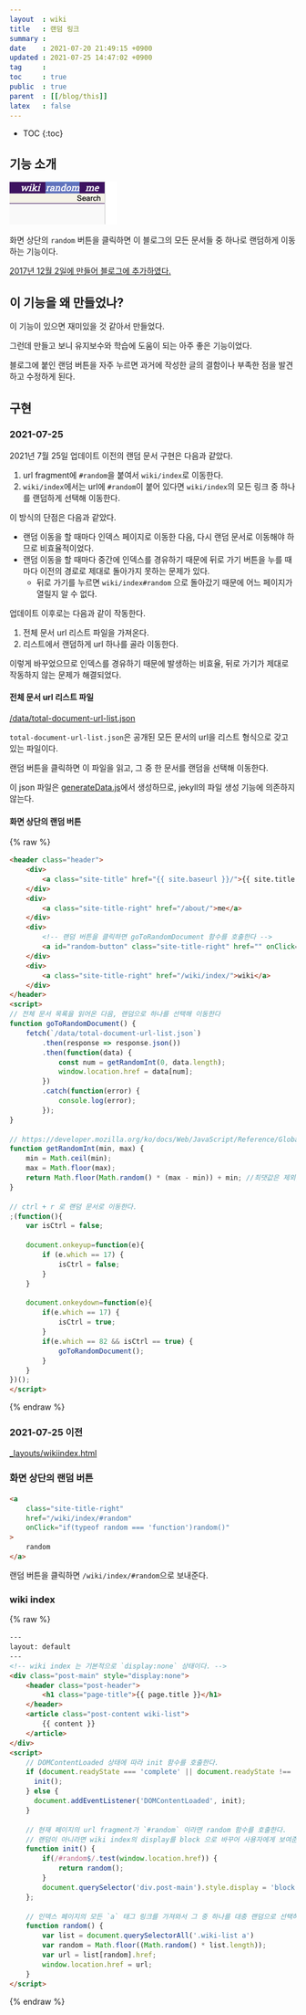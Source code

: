 ```yaml
---
layout  : wiki
title   : 랜덤 링크
summary : 
date    : 2021-07-20 21:49:15 +0900
updated : 2021-07-25 14:47:02 +0900
tag     : 
toc     : true
public  : true
parent  : [[/blog/this]]
latex   : false
---
```

* TOC
{:toc}

## 기능 소개

![image]( /resource/wiki/blog/this/random-link/126327221-5e7fe6fc-2356-48b8-8004-7b21d790626a.png )

화면 상단의 `random` 버튼을 클릭하면 이 블로그의 모든 문서들 중 하나로 랜덤하게 이동하는 기능이다.

[2017년 12월 2일에 만들어 블로그에 추가하였다.]( https://github.com/johngrib/johngrib.github.io/commit/e17be769fc782b9789cc718cbb9272a76da130f2 )

## 이 기능을 왜 만들었나?

이 기능이 있으면 재미있을 것 같아서 만들었다.

그런데 만들고 보니 유지보수와 학습에 도움이 되는 아주 좋은 기능이었다.

블로그에 붙인 랜덤 버튼을 자주 누르면 과거에 작성한 글의 결함이나 부족한 점을 발견하고 수정하게 된다.

## 구현

### 2021-07-25

2021년 7월 25일 업데이트 이전의 랜덤 문서 구현은 다음과 같았다.

1. url fragment에 `#random`을 붙여서 `wiki/index`로 이동한다.
2. `wiki/index`에서는 url에 `#random`이 붙어 있다면 `wiki/index`의 모든 링크 중 하나를 랜덤하게 선택해 이동한다.

이 방식의 단점은 다음과 같았다.

- 랜덤 이동을 할 때마다 인덱스 페이지로 이동한 다음, 다시 랜덤 문서로 이동해야 하므로 비효율적이었다.
- 랜덤 이동을 할 때마다 중간에 인덱스를 경유하기 때문에 뒤로 가기 버튼을 누를 때마다 이전의 경로로 제대로 돌아가지 못하는 문제가 있다.
    - 뒤로 가기를 누르면 `wiki/index#random` 으로 돌아갔기 때문에 어느 페이지가 열릴지 알 수 없다.

업데이트 이후로는 다음과 같이 작동한다.

1. 전체 문서 url 리스트 파일을 가져온다.
2. 리스트에서 랜덤하게 url 하나를 골라 이동한다.

이렇게 바꾸었으므로 인덱스를 경유하기 때문에 발생하는 비효율, 뒤로 가기가 제대로 작동하지 않는 문제가 해결되었다.

#### 전체 문서 url 리스트 파일

[/data/total-document-url-list.json]( https://github.com/johngrib/johngrib.github.io/commit/ba9c77887561e01594f4c393ab7fa3881774407f#diff-3640675555321254a293087b299927355212e40fd9e1bdaa5a4dc5797461a4d4 )

`total-document-url-list.json`은 공개된 모든 문서의 url을 리스트 형식으로 갖고 있는 파일이다.

랜덤 버튼을 클릭하면 이 파일을 읽고, 그 중 한 문서를 랜덤을 선택해 이동한다.

이 json 파일은 [generateData.js]( https://github.com/johngrib/johngrib.github.io/commit/8e3d024b3c727adefd041a68a7a7486f102efde8 )에서 생성하므로, jekyll의 파일 생성 기능에 의존하지 않는다.

#### 화면 상단의 랜덤 버튼

{% raw %}
```html
<header class="header">
    <div>
        <a class="site-title" href="{{ site.baseurl }}/">{{ site.title }}</a>
    </div>
    <div>
        <a class="site-title-right" href="/about/">me</a>
    </div>
    <div>
        <!-- 랜덤 버튼을 클릭하면 goToRandomDocument 함수를 호출한다 -->
        <a id="random-button" class="site-title-right" href="" onClick="goToRandomDocument()">random</a>
    </div>
    <div>
        <a class="site-title-right" href="/wiki/index/">wiki</a>
    </div>
</header>
<script>
// 전체 문서 목록을 읽어온 다음, 랜덤으로 하나를 선택해 이동한다
function goToRandomDocument() {
    fetch(`/data/total-document-url-list.json`)
        .then(response => response.json())
        .then(function(data) {
            const num = getRandomInt(0, data.length);
            window.location.href = data[num];
        })
        .catch(function(error) {
            console.log(error);
        });
}

// https://developer.mozilla.org/ko/docs/Web/JavaScript/Reference/Global_Objects/Math/random#두_값_사이의_정수_난수_생성하기
function getRandomInt(min, max) {
    min = Math.ceil(min);
    max = Math.floor(max);
    return Math.floor(Math.random() * (max - min)) + min; //최댓값은 제외, 최솟값은 포함
}

// ctrl + r 로 랜덤 문서로 이동한다.
;(function(){
    var isCtrl = false;

    document.onkeyup=function(e){
        if (e.which == 17) {
            isCtrl = false;
        }
    }

    document.onkeydown=function(e){
        if(e.which == 17) {
            isCtrl = true;
        }
        if(e.which == 82 && isCtrl == true) {
            goToRandomDocument();
        }
    }
})();
</script>
```
{% endraw %}


### 2021-07-25 이전

[_layouts/wikiindex.html]( https://github.com/johngrib/johngrib.github.io/blob/master/_layouts/wikiindex.html )

### 화면 상단의 랜덤 버튼

```html
<a
    class="site-title-right"
    href="/wiki/index/#random"
    onClick="if(typeof random === 'function')random()"
>
    random
</a>
```

랜덤 버튼을 클릭하면 `/wiki/index/#random`으로 보내준다.

### wiki index

{% raw %}
```html
---
layout: default
---
<!-- wiki index 는 기본적으로 `display:none` 상태이다. -->
<div class="post-main" style="display:none">
    <header class="post-header">
        <h1 class="page-title">{{ page.title }}</h1>
    </header>
    <article class="post-content wiki-list">
        {{ content }}
    </article>
</div>
<script>
    // DOMContentLoaded 상태에 따라 init 함수를 호출한다.
    if (document.readyState === 'complete' || document.readyState !== 'loading') {
      init();
    } else {
      document.addEventListener('DOMContentLoaded', init);
    }

    // 현재 페이지의 url fragment가 `#random` 이라면 random 함수를 호출한다.
    // 랜덤이 아니라면 wiki index의 display를 block 으로 바꾸어 사용자에게 보여준다.
    function init() {
        if(/#random$/.test(window.location.href)) {
            return random();
        }
        document.querySelector('div.post-main').style.display = 'block';
    };

    // 인덱스 페이지의 모든 `a` 태그 링크를 가져와서 그 중 하나를 대충 랜덤으로 선택하여 이동한다.
    function random() {
        var list = document.querySelectorAll('.wiki-list a')
        var random = Math.floor((Math.random() * list.length));
        var url = list[random].href;
        window.location.href = url;
    }
</script>
```
{% endraw %}

